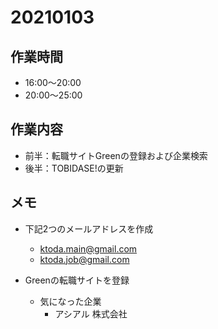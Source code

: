 # 20210103

## 作業時間

- 16:00～20:00
- 20:00～25:00


## 作業内容

- 前半：転職サイトGreenの登録および企業検索
- 後半：TOBIDASE!の更新

## メモ

- 下記2つのメールアドレスを作成
  - ktoda.main@gmail.com
  - ktoda.job@gmail.com

- Greenの転職サイトを登録
  - 気になった企業
    - アシアル 株式会社
